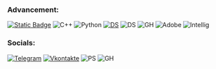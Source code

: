 

### Advancement:
[![Static Badge](https://img.shields.io/badge/-LITECRAFT_ADMIN-090909?style=for-the-badge&logo=ubuntu&logoColor=27A0D9)](https://www.litecraft.site)
![C++](https://img.shields.io/badge/-C++-090909?style=for-the-badge&logo=C%2b%2b&logoColor=6296CC)
![Python](https://img.shields.io/badge/-Python-090909?style=for-the-badge&logo=Python&logoColor=3776AB)
[![DS](https://img.shields.io/badge/-Discord-090909?style=for-the-badge&logo=Discord&logoColor=5865F2)](https://discord.com/invite/pcTYFrBnRe)
![DS](https://img.shields.io/badge/-System_admin-090909?style=for-the-badge&logo=linux&logoColor=FCC624)
![GH](https://img.shields.io/badge/-Anaconda_coder-090909?style=for-the-badge&logo=anaconda&logoColor=44A833)
![Adobe](https://img.shields.io/badge/-Editor-090909?style=for-the-badge&logo=adobepremierepro&logoColor=9999FF)
![Intellig](https://img.shields.io/badge/-Developer-090909?style=for-the-badge&logo=intellijidea&logoColor=FFFFFF)

### Socials:
[![Telegram](https://img.shields.io/badge/-Telegram-090909?style=for-the-badge&logo=telegram&logoColor=27A0D9)](https://t.me/nkokovkin)
[![Vkontakte](https://img.shields.io/badge/-Vkontakte-090909?style=for-the-badge&logo=Vk&logoColor=4F7DB3)](https://vk.com/nicolay_kokovkin)
![PS](https://img.shields.io/badge/-playstation-090909?style=for-the-badge&logo=playstation&logoColor=003791)
![GH](https://img.shields.io/badge/-Developer-090909?style=for-the-badge&logo=github&logoColor=181717)
<!--
[![Anurag's GitHub stats](https://github-readme-stats.vercel.app/api?username=Zarlong&theme=dark&rank_icon=github)](https://github.com/anuraghazra/github-readme-stats)
![Top Langs](https://github-readme-stats.vercel.app/api/top-langs/?username=Zarlong&layout=compact&theme=dark)
-->




<!--
**Zarlong/Zarlong** is a ✨ _special_ ✨ repository because its `README.md` (this file) appears on your GitHub profile.

Here are some ideas to get you started:

- 🔭 I’m currently working on ...
- 🌱 I’m currently learning ...
- 👯 I’m looking to collaborate on ...
- 🤔 I’m looking for help with ...
- 💬 Ask me about ...
- 📫 How to reach me: ...
- 😄 Pronouns: ...
- ⚡ Fun fact: ...
-->
